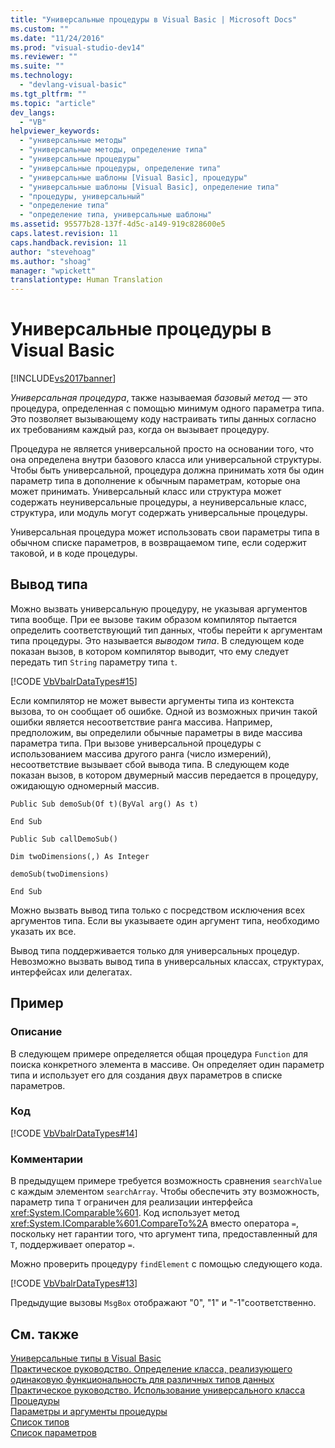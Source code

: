 ```yaml
---
title: "Универсальные процедуры в Visual Basic | Microsoft Docs"
ms.custom: ""
ms.date: "11/24/2016"
ms.prod: "visual-studio-dev14"
ms.reviewer: ""
ms.suite: ""
ms.technology: 
  - "devlang-visual-basic"
ms.tgt_pltfrm: ""
ms.topic: "article"
dev_langs: 
  - "VB"
helpviewer_keywords: 
  - "универсальные методы"
  - "универсальные методы, определение типа"
  - "универсальные процедуры"
  - "универсальные процедуры, определение типа"
  - "универсальные шаблоны [Visual Basic], процедуры"
  - "универсальные шаблоны [Visual Basic], определение типа"
  - "процедуры, универсальный"
  - "определение типа"
  - "определение типа, универсальные шаблоны"
ms.assetid: 95577b28-137f-4d5c-a149-919c828600e5
caps.latest.revision: 11
caps.handback.revision: 11
author: "stevehoag"
ms.author: "shoag"
manager: "wpickett"
translationtype: Human Translation
---
```

# Универсальные процедуры в Visual Basic
[!INCLUDE[vs2017banner](../../../../csharp/includes/vs2017banner.md)]

*Универсальная процедура*, также называемая *базовый метод* — это процедура, определенная с помощью минимум одного параметра типа.  Это позволяет вызывающему коду настраивать типы данных согласно их требованиям каждый раз, когда он вызывает процедуру.  
  
 Процедура не является универсальной просто на основании того, что она определена внутри базового класса или универсальной структуры.  Чтобы быть универсальной, процедура должна принимать хотя бы один параметр типа в дополнение к обычным параметрам, которые она может принимать.  Универсальный класс или структура может содержать неуниверсальные процедуры, а неуниверсальные класс, структура, или модуль могут содержать универсальные процедуры.  
  
 Универсальная процедура может использовать свои параметры типа в обычном списке параметров, в возвращаемом типе, если содержит таковой, и в коде процедуры.  
  
## Вывод типа  
 Можно вызвать универсальную процедуру, не указывая аргументов типа вообще.  При ее вызове таким образом компилятор пытается определить соответствующий тип данных, чтобы перейти к аргументам типа процедуры.  Это называется *выводом типа*.  В следующем коде показан вызов, в котором компилятор выводит, что ему следует передать тип `String` параметру типа `t`.  
  
 [!CODE [VbVbalrDataTypes#15](../CodeSnippet/VS_Snippets_VBCSharp/VbVbalrDataTypes#15)]  
  
 Если компилятор не может вывести аргументы типа из контекста вызова, то он сообщает об ошибке.  Одной из возможных причин такой ошибки является несоответствие ранга массива.  Например, предположим, вы определили обычные параметры в виде массива параметра типа.  При вызове универсальной процедуры с использованием массива другого ранга \(число измерений\), несоответствие вызывает сбой вывода типа.  В следующем коде показан вызов, в котором двумерный массив передается в процедуру, ожидающую одномерный массив.  
  
 `Public Sub demoSub(Of t)(ByVal arg() As t)`  
  
 `End Sub`  
  
 `Public Sub callDemoSub()`  
  
 `Dim twoDimensions(,) As Integer`  
  
 `demoSub(twoDimensions)`  
  
 `End Sub`  
  
 Можно вызвать вывод типа только с посредством исключения всех аргументов типа.  Если вы указываете один аргумент типа, необходимо указать их все.  
  
 Вывод типа поддерживается только для универсальных процедур.  Невозможно вызвать вывод типа в универсальных классах, структурах, интерфейсах или делегатах.  
  
## Пример  
  
### Описание  
 В следующем примере определяется общая процедура `Function` для поиска конкретного элемента в массиве.  Он определяет один параметр типа и использует его для создания двух параметров в списке параметров.  
  
### Код  
 [!CODE [VbVbalrDataTypes#14](../CodeSnippet/VS_Snippets_VBCSharp/VbVbalrDataTypes#14)]  
  
### Комментарии  
 В предыдущем примере требуется возможность сравнения `searchValue` с каждым элементом `searchArray`.  Чтобы обеспечить эту возможность, параметр типа `T` ограничен для реализации интерфейса <xref:System.IComparable%601>.  Код использует метод <xref:System.IComparable%601.CompareTo%2A> вместо оператора `=`, поскольку нет гарантии того, что аргумент типа, предоставленный для `T`, поддерживает оператор `=`.  
  
 Можно проверить процедуру `findElement` с помощью следующего кода.  
  
 [!CODE [VbVbalrDataTypes#13](../CodeSnippet/VS_Snippets_VBCSharp/VbVbalrDataTypes#13)]  
  
 Предыдущие вызовы `MsgBox` отображают "0", "1" и "\-1"соответственно.  
  
## См. также  
 [Универсальные типы в Visual Basic](../../../../visual-basic/programming-guide/language-features/data-types/generic-types.md)   
 [Практическое руководство. Определение класса, реализующего одинаковую функциональность для различных типов данных](../../../../visual-basic/programming-guide/language-features/data-types/how-to-define-a-class-that-can-provide-identical-functionality.md)   
 [Практическое руководство. Использование универсального класса](../../../../visual-basic/programming-guide/language-features/data-types/how-to-use-a-generic-class.md)   
 [Процедуры](../../../../visual-basic/programming-guide/language-features/procedures/index.md)   
 [Параметры и аргументы процедуры](../../../../visual-basic/programming-guide/language-features/procedures/procedure-parameters-and-arguments.md)   
 [Список типов](../../../../visual-basic/language-reference/statements/type-list.md)   
 [Список параметров](../../../../visual-basic/language-reference/statements/parameter-list.md)